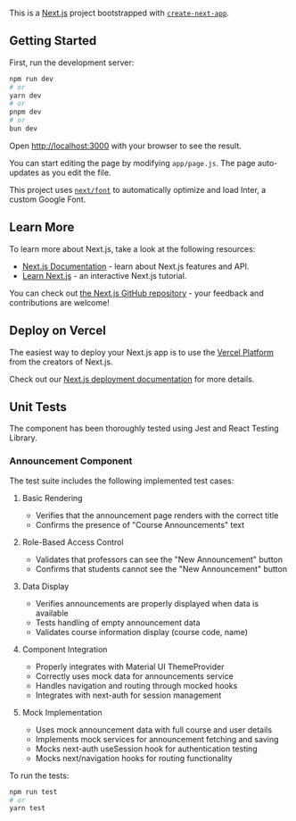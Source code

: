This is a [Next.js](https://nextjs.org/) project bootstrapped with [`create-next-app`](https://github.com/vercel/next.js/tree/canary/packages/create-next-app).

## Getting Started

First, run the development server:

```bash
npm run dev
# or
yarn dev
# or
pnpm dev
# or
bun dev
```

Open [http://localhost:3000](http://localhost:3000) with your browser to see the result.

You can start editing the page by modifying `app/page.js`. The page auto-updates as you edit the file.

This project uses [`next/font`](https://nextjs.org/docs/basic-features/font-optimization) to automatically optimize and load Inter, a custom Google Font.

## Learn More

To learn more about Next.js, take a look at the following resources:

- [Next.js Documentation](https://nextjs.org/docs) - learn about Next.js features and API.
- [Learn Next.js](https://nextjs.org/learn) - an interactive Next.js tutorial.

You can check out [the Next.js GitHub repository](https://github.com/vercel/next.js/) - your feedback and contributions are welcome!

## Deploy on Vercel

The easiest way to deploy your Next.js app is to use the [Vercel Platform](https://vercel.com/new?utm_medium=default-template&filter=next.js&utm_source=create-next-app&utm_campaign=create-next-app-readme) from the creators of Next.js.

Check out our [Next.js deployment documentation](https://nextjs.org/docs/deployment) for more details.

## Unit Tests
The component has been thoroughly tested using Jest and React Testing Library.

### Announcement Component
The test suite includes the following implemented test cases:

1. Basic Rendering
   - Verifies that the announcement page renders with the correct title
   - Confirms the presence of "Course Announcements" text

2. Role-Based Access Control
   - Validates that professors can see the "New Announcement" button
   - Confirms that students cannot see the "New Announcement" button

3. Data Display
   - Verifies announcements are properly displayed when data is available
   - Tests handling of empty announcement data
   - Validates course information display (course code, name)

4. Component Integration
   - Properly integrates with Material UI ThemeProvider
   - Correctly uses mock data for announcements service
   - Handles navigation and routing through mocked hooks
   - Integrates with next-auth for session management

5. Mock Implementation
   - Uses mock announcement data with full course and user details
   - Implements mock services for announcement fetching and saving
   - Mocks next-auth useSession hook for authentication testing
   - Mocks next/navigation hooks for routing functionality

To run the tests:

```bash
npm run test
# or
yarn test
```


